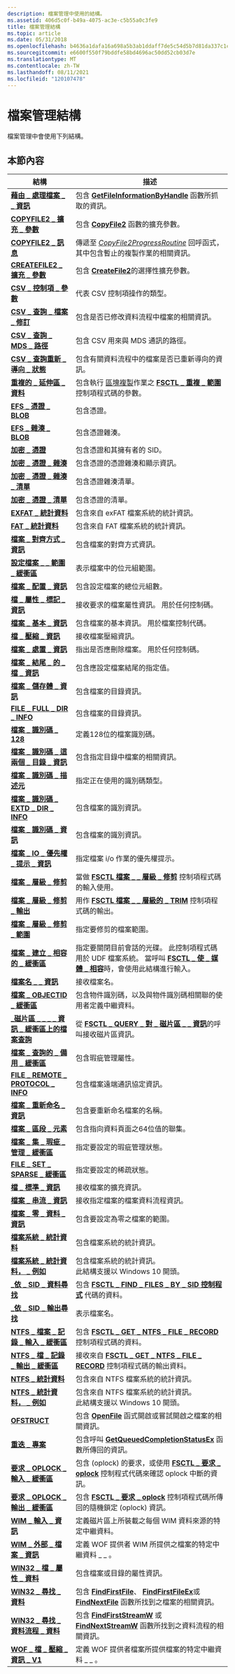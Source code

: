 ```yaml
---
description: 檔案管理中使用的結構。
ms.assetid: 406d5c0f-b49a-4075-ac3e-c5b55a0c3fe9
title: 檔案管理結構
ms.topic: article
ms.date: 05/31/2018
ms.openlocfilehash: b4636a1dafa16a698a5b3ab1ddaff7de5c54d5b7d81da337c1c3d9707be79158
ms.sourcegitcommit: e6600f550f79bddfe58bd4696ac50dd52cb03d7e
ms.translationtype: MT
ms.contentlocale: zh-TW
ms.lasthandoff: 08/11/2021
ms.locfileid: "120107478"
---
```

# <a name="file-management-structures"></a>檔案管理結構

檔案管理中會使用下列結構。

## <a name="in-this-section"></a>本節內容



| 結構                                                                                         | 描述                                                                                                                                                                                                                          |
|---------------------------------------------------------------------------------------------------|--------------------------------------------------------------------------------------------------------------------------------------------------------------------------------------------------------------------------------------|
| [**藉由 \_ 處理檔案 \_ \_ 資訊**](/windows/desktop/api/FileAPI/ns-fileapi-by_handle_file_information)<br/>                | 包含 [**GetFileInformationByHandle**](/windows/desktop/api/FileAPI/nf-fileapi-getfileinformationbyhandle) 函數所抓取的資訊。<br/>                                                                                                        |
| [**COPYFILE2 \_ 擴充 \_ 參數**](/windows/desktop/api/WinBase/ns-winbase-copyfile2_extended_parameters)<br/>               | 包含 [**CopyFile2**](/windows/desktop/api/WinBase/nf-winbase-copyfile2) 函數的擴充參數。<br/>                                                                                                                                             |
| [**COPYFILE2 \_ 訊息**](/windows/desktop/api/WinBase/ns-winbase-copyfile2_message)<br/>                                        | 傳遞至 [*CopyFile2ProgressRoutine*](/windows/desktop/api/WinBase/nc-winbase-pcopyfile2_progress_routine) 回呼函式，其中包含暫止的複製作業的相關資訊。<br/>                                                                               |
| [**CREATEFILE2 \_ 擴充 \_ 參數**](/windows/desktop/api/FileAPI/ns-fileapi-createfile2_extended_parameters)<br/>           | 包含 [**CreateFile2**](/windows/desktop/api/FileAPI/nf-fileapi-createfile2)的選擇性擴充參數。<br/>                                                                                                                                             |
| [**CSV \_ 控制項 \_ 參數**](/windows/desktop/api/WinIoCtl/ns-winioctl-csv_control_param)<br/>                                       | 代表 CSV 控制項操作的類型。<br/>                                                                                                                                                                               |
| [**CSV \_ 查詢 \_ 檔案 \_ 修訂**](/windows/desktop/api/WinIoCtl/ns-winioctl-csv_query_file_revision)<br/>                          | 包含是否已修改資料流程中檔案的相關資訊。<br/>                                                                                                                                                  |
| [**CSV \_ 查詢 \_ MDS \_ 路徑**](/windows/desktop/api/WinIoCtl/ns-winioctl-csv_query_mds_path)<br/>                                    | 包含 CSV 用來與 MDS 通訊的路徑。<br/>                                                                                                                                                          |
| [**CSV \_ 查詢重新 \_ 導向 \_ 狀態**](/windows/desktop/api/WinIoCtl/ns-winioctl-csv_query_redirect_state)<br/>                        | 包含有關資料流程中的檔案是否已重新導向的資訊。<br/>                                                                                                                                                |
| [**重複的 \_ 延伸區 \_ 資料**](/windows/desktop/api/WinIoCtl/ns-winioctl-duplicate_extents_data)<br/>                             | 包含執行 [區塊複製](block-cloning.md)作業之 [**FSCTL \_ 重複 \_ 範圍**](/windows/win32/api/winioctl/ni-winioctl-fsctl_duplicate_extents_to_file)控制項程式碼的參數。<br/>                                             |
| [**EFS \_ 憑證 \_ BLOB**](/windows/win32/api/winefs/ns-winefs-efs_certificate_blob)<br/>                             | 包含憑證。<br/>                                                                                                                                                                                                   |
| [**EFS \_ 雜湊 \_ BLOB**](/windows/desktop/api/Winefs/ns-winefs-efs_hash_blob)<br/>                                           | 包含憑證雜湊。<br/>                                                                                                                                                                                              |
| [**加密 \_ 憑證**](/windows/desktop/api/Winefs/ns-winefs-encryption_certificate)<br/>                          | 包含憑證和其擁有者的 SID。<br/>                                                                                                                                                                          |
| [**加密 \_ 憑證 \_ 雜湊**](/windows/desktop/api/WinEfs/ns-winefs-encryption_certificate_hash)<br/>               | 包含憑證的憑證雜湊和顯示資訊。<br/>                                                                                                                                                  |
| [**加密 \_ 憑證 \_ 雜湊 \_ 清單**](/windows/desktop/api/WinEfs/ns-winefs-encryption_certificate_hash_list)<br/>    | 包含憑證雜湊清單。<br/>                                                                                                                                                                                    |
| [**加密 \_ 憑證 \_ 清單**](/windows/desktop/api/WinEfs/ns-winefs-encryption_certificate_list)<br/>               | 包含憑證的清單。<br/>                                                                                                                                                                                          |
| [**EXFAT \_ 統計資料**](/windows/desktop/api/WinIoCtl/ns-winioctl-exfat_statistics)<br/>                                          | 包含來自 exFAT 檔案系統的統計資訊。<br/>                                                                                                                                                              |
| [**FAT \_ 統計資料**](/windows/desktop/api/WinIoCtl/ns-winioctl-fat_statistics)<br/>                                          | 包含來自 FAT 檔案系統的統計資訊。<br/>                                                                                                                                                                |
| [**檔案 \_ 對齊方式 \_ 資訊**](/windows/desktop/api/WinBase/ns-winbase-file_alignment_info)<br/>                                   | 包含檔案的對齊方式資訊。<br/>                                                                                                                                                                                |
| [**設定檔案 \_ \_ 範圍 \_ 緩衝區**](/windows/desktop/api/WinIoCtl/ns-winioctl-file_allocated_range_buffer)<br/>              | 表示檔案中的位元組範圍。<br/>                                                                                                                                                                                     |
| [**檔案 \_ 配置 \_ 資訊**](/windows/desktop/api/WinBase/ns-winbase-file_allocation_info)<br/>                                 | 包含設定檔案的總位元組數。<br/>                                                                                                                                                   |
| [**檔 \_ 屬性 \_ 標記 \_ 資訊**](/windows/desktop/api/WinBase/ns-winbase-file_attribute_tag_info)<br/>                          | 接收要求的檔案屬性資訊。 用於任何控制碼。<br/>                                                                                                                                                  |
| [**檔案 \_ 基本 \_ 資訊**](/windows/desktop/api/WinBase/ns-winbase-file_basic_info)<br/>                                           | 包含檔案的基本資訊。 用於檔案控制代碼。<br/>                                                                                                                                                         |
| [**檔 \_ 壓縮 \_ 資訊**](/windows/desktop/api/WinBase/ns-winbase-file_compression_info)<br/>                               | 接收檔案壓縮資訊。<br/>                                                                                                                                                                                    |
| [**檔案 \_ 處置 \_ 資訊**](/windows/desktop/api/WinBase/ns-winbase-file_disposition_info)<br/>                               | 指出是否應刪除檔案。 用於任何控制碼。<br/>                                                                                                                                                         |
| [**檔案 \_ 結尾 \_ 的 \_ 檔 \_ 資訊**](/windows/desktop/api/WinBase/ns-winbase-file_end_of_file_info)<br/>                             | 包含應設定檔案結尾的指定值。 <br/>                                                                                                                                                 |
| [**檔案 \_ 儲存體 \_ 資訊**](/windows/desktop/api/WinBase/ns-winbase-file_storage_info)<br/>                                       | 包含檔案的目錄資訊。<br/>                                                                                                                                                                                |
| [**FILE \_ FULL \_ DIR \_ INFO**](/windows/desktop/api/WinBase/ns-winbase-file_full_dir_info)<br/>                                    | 包含檔案的目錄資訊。<br/>                                                                                                                                                                                |
| [**檔案 \_ 識別碼 \_ 128**](/windows/win32/api/winnt/ns-winnt-file_id_128)<br/>                                               | 定義128位的檔案識別碼。<br/>                                                                                                                                                                                        |
| [**檔案 \_ 識別碼 \_ 這兩個 \_ 目錄 \_ 資訊**](/windows/desktop/api/WinBase/ns-winbase-file_id_both_dir_info)<br/>                             | 包含指定目錄中檔案的相關資訊。<br/>                                                                                                                                                              |
| [**檔案 \_ 識別碼 \_ 描述元**](/windows/desktop/api/WinBase/ns-winbase-file_id_descriptor)<br/>                                     | 指定正在使用的識別碼類型。<br/>                                                                                                                                                                              |
| [**檔案 \_ 識別碼 \_ EXTD \_ DIR \_ INFO**](/windows/desktop/api/WinBase/ns-winbase-file_id_extd_dir_info)<br/>                             | 包含檔案的識別資訊。<br/>                                                                                                                                                                           |
| [**檔案 \_ 識別碼 \_ 資訊**](/windows/desktop/api/WinBase/ns-winbase-file_id_info)<br/>                                                 | 包含檔案的識別資訊。<br/>                                                                                                                                                                           |
| [**檔案 \_ IO \_ 優先權 \_ 提示 \_ 資訊**](/windows/desktop/api/WinBase/ns-winbase-file_io_priority_hint_info)<br/>                   | 指定檔案 i/o 作業的優先權提示。<br/>                                                                                                                                                                     |
| [**檔案 \_ 層級 \_ 修剪**](/windows/desktop/api/WinIoCtl/ns-winioctl-file_level_trim)<br/>                                           | 當做 [**FSCTL 檔案 \_ \_ 層級 \_ 修剪**](/windows/win32/api/winioctl/ni-winioctl-fsctl_file_level_trim) 控制項程式碼的輸入使用。<br/>                                                                                                                              |
| [**檔案 \_ 層級 \_ 修剪 \_ 輸出**](/windows/desktop/api/WinIoCtl/ns-winioctl-file_level_trim_output)<br/>                            | 用作 [**FSCTL 檔案 \_ \_ 層級的 \_ TRIM**](/windows/win32/api/winioctl/ni-winioctl-fsctl_file_level_trim) 控制項程式碼的輸出。<br/>                                                                                                                             |
| [**檔案 \_ 層級 \_ 修剪 \_ 範圍**](/windows/desktop/api/WinIoCtl/ns-winioctl-file_level_trim_range)<br/>                              | 指定要修剪的檔案範圍。<br/>                                                                                                                                                                        |
| [**檔案 \_ 建立 \_ 相容的 \_ 緩衝區**](/windows/desktop/api/WinIoCtl/ns-winioctl-file_make_compatible_buffer)<br/>                  | 指定要關閉目前會話的光碟。 此控制項程式碼用於 UDF 檔案系統。 當呼叫 [**FSCTL \_ 使 \_ 媒體 \_ 相容**](/windows/win32/api/winioctl/ni-winioctl-fsctl_make_media_compatible)時，會使用此結構進行輸入。<br/> |
| [**檔案名 \_ \_ 資訊**](/windows/desktop/api/WinBase/ns-winbase-file_name_info)<br/>                                             | 接收檔案名。<br/>                                                                                                                                                                                                   |
| [**檔案 \_ OBJECTID \_ 緩衝區**](/windows/desktop/api/WinIoCtl/ns-winioctl-file_objectid_buffer)<br/>                             | 包含物件識別碼，以及與物件識別碼相關聯的使用者定義中繼資料。<br/>                                                                                                                            |
| [**\_磁片區 \_ \_ \_ \_ 資訊 \_ 緩衝區上的檔案查詢**](/windows/desktop/api/WinIoCtl/ns-winioctl-file_query_on_disk_vol_info_buffer)<br/> | 從 [**FSCTL \_ QUERY \_ 對 \_ 磁片區 \_ \_ 資訊**](/windows/win32/api/winioctl/ni-winioctl-fsctl_query_on_disk_volume_info)的呼叫接收磁片區資訊。<br/>                                                                                           |
| [**檔案 \_ 查詢的 \_ 備用 \_ 緩衝區**](/windows/desktop/api/WinIoCtl/ns-winioctl-file_query_sparing_buffer)<br/>                      | 包含瑕疵管理屬性。<br/>                                                                                                                                                                                    |
| [**FILE \_ REMOTE \_ PROTOCOL \_ INFO**](/windows/desktop/api/WinBase/ns-winbase-file_remote_protocol_info)<br/>               | 包含檔案遠端通訊協定資訊。<br/>                                                                                                                                                                                |
| [**檔案 \_ 重新命名 \_ 資訊**](/windows/desktop/api/WinBase/ns-winbase-file_rename_info)<br/>                                         | 包含要重新命名檔案的名稱。<br/>                                                                                                                                                                    |
| [**檔案 \_ 區段 \_ 元素**](/windows/desktop/api/WinNT/ns-winnt-_file_segment_element)<br/>                                 | 包含指向資料頁面之64位值的聯集。<br/>                                                                                                                                                         |
| [**檔案 \_ 集 \_ 瑕疵 \_ 管理 \_ 緩衝區**](/windows/desktop/api/WinIoCtl/ns-winioctl-file_set_defect_mgmt_buffer)<br/>                 | 指定要設定的瑕疵管理狀態。<br/>                                                                                                                                                                          |
| [**FILE \_ SET \_ SPARSE \_ 緩衝區**](/windows/desktop/api/WinIoCtl/ns-winioctl-file_set_sparse_buffer)<br/>                            | 指定要設定的稀疏狀態。<br/>                                                                                                                                                                                     |
| [**檔 \_ 標準 \_ 資訊**](/windows/desktop/api/WinBase/ns-winbase-file_standard_info)<br/>                                     | 接收檔案的擴充資訊。<br/>                                                                                                                                                                               |
| [**檔案 \_ 串流 \_ 資訊**](/windows/desktop/api/WinBase/ns-winbase-file_stream_info)<br/>                                         | 接收指定檔案的檔案資料流程資訊。<br/>                                                                                                                                                                  |
| [**檔案 \_ 零 \_ 資料 \_ 資訊**](/windows/desktop/api/WinIoCtl/ns-winioctl-file_zero_data_information)<br/>                | 包含要設定為零之檔案的範圍。 <br/>                                                                                                                                                                              |
| [**檔案系統 \_ 統計資料**](/windows/desktop/api/WinIoCtl/ns-winioctl-filesystem_statistics)<br/>                                | 包含檔案系統的統計資訊。<br/>                                                                                                                                                                    |
| [**檔案系統 \_ 統計資料， \_ 例如**](/windows/desktop/api/WinIoCtl/ns-winioctl-filesystem_statistics_ex)<br/>                         | 包含檔案系統的統計資訊。<br/> 此結構支援以 Windows 10 開頭。<br/>                                                                                                     |
| [**\_依 \_ SID \_ 資料尋找**](/windows/desktop/api/WinIoCtl/ns-winioctl-find_by_sid_data)<br/>                                        | 包含 [**FSCTL \_ FIND \_ FILES \_ BY \_ SID 控制程式**](/windows/win32/api/winioctl/ni-winioctl-fsctl_find_files_by_sid) 代碼的資料。<br/>                                                                                                                        |
| [**\_依 \_ SID \_ 輸出尋找**](/windows/desktop/api/WinIoCtl/ns-winioctl-find_by_sid_output)<br/>                                    | 表示檔案名。<br/>                                                                                                                                                                                                   |
| [**NTFS \_ 檔案 \_ 記錄 \_ 輸入 \_ 緩衝區**](/windows/desktop/api/WinIoCtl/ns-winioctl-ntfs_file_record_input_buffer)<br/>         | 包含 [**FSCTL \_ GET \_ NTFS \_ FILE \_ RECORD**](/windows/win32/api/winioctl/ni-winioctl-fsctl_get_ntfs_file_record) 控制項程式碼的資料。<br/>                                                                                                                  |
| [**NTFS \_ 檔 \_ 記錄 \_ 輸出 \_ 緩衝區**](/windows/desktop/api/WinIoCtl/ns-winioctl-ntfs_file_record_output_buffer)<br/>       | 接收來自 [**FSCTL \_ GET \_ NTFS \_ FILE \_ RECORD**](/windows/win32/api/winioctl/ni-winioctl-fsctl_get_ntfs_file_record) 控制項程式碼的輸出資料。<br/>                                                                                                          |
| [**NTFS \_ 統計資料**](/windows/desktop/api/WinIoCtl/ns-winioctl-ntfs_statistics)<br/>                                        | 包含來自 NTFS 檔案系統的統計資訊。<br/>                                                                                                                                                               |
| [**NTFS \_ 統計資料， \_ 例如**](/windows/desktop/api/WinIoCtl/ns-winioctl-ntfs_statistics_ex)<br/>                                     | 包含來自 NTFS 檔案系統的統計資訊。<br/> 此結構支援以 Windows 10 開頭。<br/>                                                                                                |
| [**OFSTRUCT**](/windows/desktop/api/WinBase/ns-winbase-ofstruct)<br/>                                                       | 包含 [**OpenFile**](/windows/desktop/api/WinBase/nf-winbase-openfile) 函式開啟或嘗試開啟之檔案的相關資訊。<br/>                                                                                                             |
| [**重迭 \_ 專案**](/windows/desktop/api/MinWinBase/ns-minwinbase-overlapped_entry)<br/>                                          | 包含呼叫 [**GetQueuedCompletionStatusEx**](getqueuedcompletionstatusex-func.md) 函數所傳回的資訊。<br/>                                                                                      |
| [**要求 \_ OPLOCK \_ 輸入 \_ 緩衝區**](/windows/desktop/api/WinIoCtl/ns-winioctl-request_oplock_input_buffer)<br/>                  | 包含 (oplock) 的要求，或使用 [**FSCTL \_ 要求 \_ oplock**](/windows/win32/api/winioctl/ni-winioctl-fsctl_request_oplock) 控制程式代碼來確認 oplock 中斷的資訊。<br/>                                        |
| [**要求 \_ OPLOCK \_ 輸出 \_ 緩衝區**](/windows/desktop/api/WinIoCtl/ns-winioctl-request_oplock_output_buffer)<br/>                | 包含 [**FSCTL \_ 要求 \_ oplock**](/windows/win32/api/winioctl/ni-winioctl-fsctl_request_oplock) 控制項程式碼所傳回的隨機鎖定 (oplock) 資訊。<br/>                                                                                 |
| [**WIM \_ 輸入 \_ 資訊**](/windows/desktop/api/wofapi/ns-wofapi-wim_entry_info)<br/>                                             | 定義磁片區上所裝載之每個 WIM 資料來源的特定中繼資料。<br/>                                                                                                                                                     |
| [**WIM \_ 外部 \_ 檔案 \_ 資訊**](/windows/desktop/api/wofapi/ns-wofapi-wim_external_file_info)<br/>                            | 定義 WOF 提供者 WIM 所提供之檔案的特定中繼資料 \_ \_ 。<br/>                                                                                                                                                        |
| [**WIN32 \_ 檔 \_ 屬性 \_ 資料**](/windows/desktop/api/fileapi/ns-fileapi-win32_file_attribute_data)<br/>                  | 包含檔案或目錄的屬性資訊。<br/>                                                                                                                                                                   |
| [**WIN32 \_ 尋找 \_ 資料**](/windows/desktop/api/MinWinBase/ns-minwinbase-win32_find_dataa)<br/>                                       | 包含 [**FindFirstFile**](/windows/desktop/api/FileAPI/nf-fileapi-findfirstfilea)、 [**FindFirstFileEx**](/windows/desktop/api/FileAPI/nf-fileapi-findfirstfileexa)或 [**FindNextFile**](/windows/desktop/api/FileAPI/nf-fileapi-findnextfilea) 函數所找到之檔案的相關資訊。<br/>                            |
| [**WIN32 \_ 尋找 \_ 資料流程 \_ 資料**](/windows/desktop/api/fileapi/ns-fileapi-win32_find_stream_data)<br/>                        | 包含 [**FindFirstStreamW**](/windows/desktop/api/fileapi/nf-fileapi-findfirststreamw) 或 [**FindNextStreamW**](/windows/desktop/api/fileapi/nf-fileapi-findnextstreamw) 函數所找到之資料流程的相關資訊。<br/>                                                                   |
| [**WOF \_ 檔 \_ 壓縮 \_ 資訊 \_ V1**](/windows/desktop/api/wofapi/ns-wofapi-wof_file_compression_info_v1)<br/>               | 定義 WOF 提供者檔案所提供檔案的特定中繼資料 \_ \_ 。<br/>                                                                                                                                                       |



 

 

